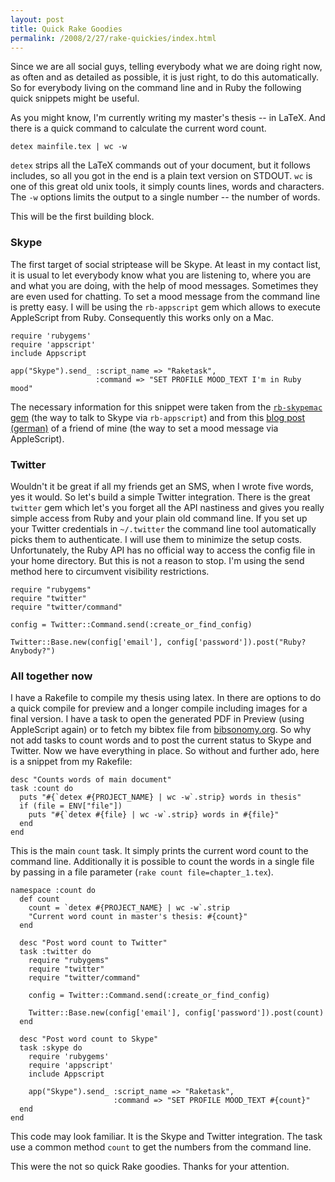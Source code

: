 ```yaml
--- 
layout: post
title: Quick Rake Goodies
permalink: /2008/2/27/rake-quickies/index.html
---
```

Since we are all social guys, telling everybody what we are doing right now, as often and as detailed as possible, it is just right, to do this automatically. So for everybody living on the command line and in Ruby the following quick snippets might be useful.

As you might know, I'm currently writing my master's thesis -- in LaTeX. And there is a quick command to calculate the current word count. 

    detex mainfile.tex | wc -w

`detex` strips all the LaTeX commands out of your document, but it follows includes, so all you got in the end is a plain text version on STDOUT. `wc` is one of this great old unix tools, it simply counts lines, words and characters. The `-w` options limits the output to a single number -- the number of words.

This will be the first building block.

### Skype

The first target of social striptease will be Skype. At least in my contact list, it is usual to let everybody know what you are listening to, where you are and what you are doing, with the help of mood messages. Sometimes they are even used for chatting. To set a mood message from the command line is pretty easy. I will be using the `rb-appscript` gem which allows to execute AppleScript from Ruby. Consequently this works only on a Mac.

    require 'rubygems'
    require 'appscript'
    include Appscript

    app("Skype").send_ :script_name => "Raketask",
                       :command => "SET PROFILE MOOD_TEXT I'm in Ruby mood"

The necessary information for this snippet were taken from the [`rb-skypemac` gem](http://rb-skypemac.rubyforge.org/) (the way to talk to Skype via `rb-appscript`) and from this [blog post (german)](http://blog.grundprinzip.de/articles/2008/02/25/mac-skype-status-von-der-kommandozeile-setzen/) of a friend of mine (the way to set a mood message via AppleScript).

### Twitter

Wouldn't it be great if all my friends get an SMS, when I wrote five words, yes it would. So let's build a simple Twitter integration. There is the great `twitter` gem which let's you forget all the API nastiness and gives you really simple access from Ruby and your plain old command line. If you set up your Twitter credentials in `~/.twitter` the command line tool automatically picks them to authenticate. I will use them to minimize the setup costs. Unfortunately, the Ruby API has no official way to access the config file in your home directory. But this is not a reason to stop. I'm using the send method here to circumvent visibility restrictions.

    require "rubygems"
    require "twitter"
    require "twitter/command"

    config = Twitter::Command.send(:create_or_find_config)

    Twitter::Base.new(config['email'], config['password']).post("Ruby? Anybody?")

### All together now

I have a Rakefile to compile my thesis using latex. In there are options to do a quick compile for preview and a longer compile including images for a final version. I have a task to open the generated PDF in Preview (using AppleScript again) or to fetch my bibtex file from [bibsonomy.org](http://www.bibsonomy.org). So why not add tasks to count words and to post the current status to Skype and Twitter. Now we have everything in place. So without and further ado, here is a snippet from my Rakefile:

    desc "Counts words of main document"
    task :count do
      puts "#{`detex #{PROJECT_NAME} | wc -w`.strip} words in thesis"
      if (file = ENV["file"])
        puts "#{`detex #{file} | wc -w`.strip} words in #{file}"
      end
    end

This is the main `count` task. It simply prints the current word count to the command line. Additionally it is possible to count the words in a single file by passing in a file parameter (`rake count file=chapter_1.tex`).

    namespace :count do
      def count
        count = `detex #{PROJECT_NAME} | wc -w`.strip
        "Current word count in master's thesis: #{count}"
      end

      desc "Post word count to Twitter"
      task :twitter do
        require "rubygems"
        require "twitter"
        require "twitter/command"

        config = Twitter::Command.send(:create_or_find_config)

        Twitter::Base.new(config['email'], config['password']).post(count)
      end

      desc "Post word count to Skype"
      task :skype do
        require 'rubygems'
        require 'appscript'
        include Appscript

        app("Skype").send_ :script_name => "Raketask",
                           :command => "SET PROFILE MOOD_TEXT #{count}"
      end              
    end

This code may look familiar. It is the Skype and Twitter integration. The task use a common method `count` to get the numbers from the command line.

This were the not so quick Rake goodies. Thanks for your attention.
